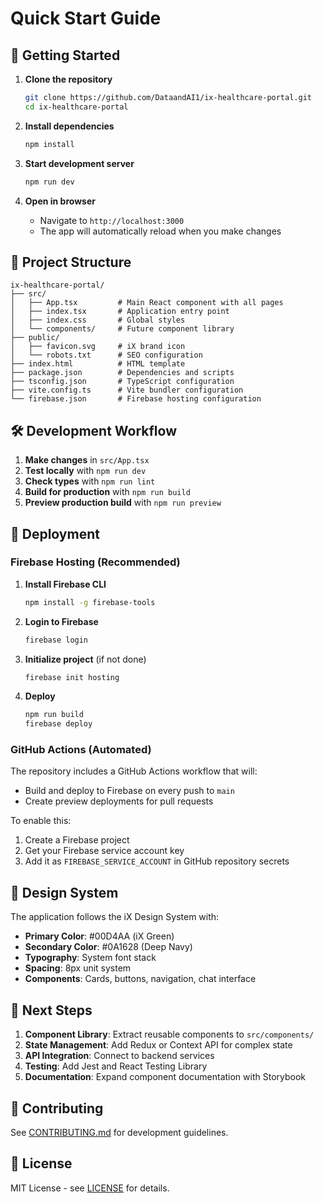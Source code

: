 # Quick Start Guide

## 🚀 Getting Started

1. **Clone the repository**
   ```bash
   git clone https://github.com/DataandAI1/ix-healthcare-portal.git
   cd ix-healthcare-portal
   ```

2. **Install dependencies**
   ```bash
   npm install
   ```

3. **Start development server**
   ```bash
   npm run dev
   ```

4. **Open in browser**
   - Navigate to `http://localhost:3000`
   - The app will automatically reload when you make changes

## 📁 Project Structure

```
ix-healthcare-portal/
├── src/
│   ├── App.tsx         # Main React component with all pages
│   ├── index.tsx       # Application entry point
│   ├── index.css       # Global styles
│   └── components/     # Future component library
├── public/
│   ├── favicon.svg     # iX brand icon
│   └── robots.txt      # SEO configuration
├── index.html          # HTML template
├── package.json        # Dependencies and scripts
├── tsconfig.json       # TypeScript configuration
├── vite.config.ts      # Vite bundler configuration
└── firebase.json       # Firebase hosting configuration
```

## 🛠️ Development Workflow

1. **Make changes** in `src/App.tsx`
2. **Test locally** with `npm run dev`
3. **Check types** with `npm run lint`
4. **Build for production** with `npm run build`
5. **Preview production build** with `npm run preview`

## 🚢 Deployment

### Firebase Hosting (Recommended)

1. **Install Firebase CLI**
   ```bash
   npm install -g firebase-tools
   ```

2. **Login to Firebase**
   ```bash
   firebase login
   ```

3. **Initialize project** (if not done)
   ```bash
   firebase init hosting
   ```

4. **Deploy**
   ```bash
   npm run build
   firebase deploy
   ```

### GitHub Actions (Automated)

The repository includes a GitHub Actions workflow that will:
- Build and deploy to Firebase on every push to `main`
- Create preview deployments for pull requests

To enable this:
1. Create a Firebase project
2. Get your Firebase service account key
3. Add it as `FIREBASE_SERVICE_ACCOUNT` in GitHub repository secrets

## 🎨 Design System

The application follows the iX Design System with:
- **Primary Color**: #00D4AA (iX Green)
- **Secondary Color**: #0A1628 (Deep Navy)
- **Typography**: System font stack
- **Spacing**: 8px unit system
- **Components**: Cards, buttons, navigation, chat interface

## 📝 Next Steps

1. **Component Library**: Extract reusable components to `src/components/`
2. **State Management**: Add Redux or Context API for complex state
3. **API Integration**: Connect to backend services
4. **Testing**: Add Jest and React Testing Library
5. **Documentation**: Expand component documentation with Storybook

## 🤝 Contributing

See [CONTRIBUTING.md](CONTRIBUTING.md) for development guidelines.

## 📄 License

MIT License - see [LICENSE](LICENSE) for details.